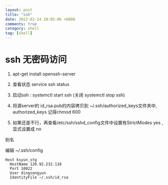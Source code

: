 ```yaml
---
layout: post
title: "ssh"
date: 2022-02-24 10:05:06 +0800
comments: true
category: shell
tag: [shell]
---
```




#  ssh 无密码访问

1.  apt-get install openssh-server
2.  查看状态 service ssh status
3.  启动ssh : systemctl start ssh  (关闭 systemctl stop ssh)

4. 将源server的 id_rsa.pub的内容拷贝到 ~/.ssh/authorized_keys文件夹中, authorized_keys 记得chmod 600
5. 如果还是不行，再查看/etc/ssh/sshd_config文件中设置有StrictModes yes ,显式设置成 no



别名

编辑 ~/.ssh/config

```
Host ksyun_stg
  HostName 120.92.232.118
  Port 10022
  User dingsongyun
  IdentityFile ~/.ssh/id_rsa

```

